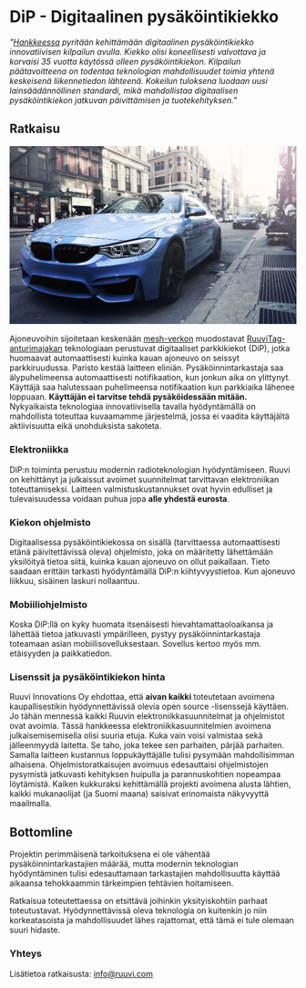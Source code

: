 # DiP - Digitaalinen pysäköintikiekko

*"[Hankkeessa](http://www.hel.fi/www/helsinki/fi/kaupunki-ja-hallinto/strategia-ja-talous/innovaatiorahasto/hankkeet-2015/digitaalinen-pysakointikiekko) pyritään kehittämään digitaalinen pysäköintikiekko innovatiivisen kilpailun avulla. Kiekko olisi koneellisesti valvottava ja korvaisi 35 vuotta käytössä olleen pysäköintikiekon. Kilpailun päätavoitteena on todentaa teknologian mahdollisuudet toimia yhtenä keskeisenä liikennetiedon lähteenä. Kokeilun tuloksena luodaan uusi lainsäädännöllinen standardi, mikä mahdollistaa digitaalisen pysäköintikiekon jatkuvan päivittämisen ja tuotekehityksen."*

## Ratkaisu
![](https://raw.githubusercontent.com/ruuvi/parking-disc/master/dip.jpg)

Ajoneuvoihin sijoitetaan keskenään [mesh-verkon](https://en.wikipedia.org/wiki/Mesh_networking) muodostavat [RuuviTag-anturimajakan](https://github.com/ruuvi/brand/raw/master/ruuvitag_factsheet_2015/ruuvitag_factsheet_2015.pdf) teknologiaan perustuvat digitaaliset parkkikiekot (DiP), jotka huomaavat automaattisesti kuinka kauan ajoneuvo on seissyt parkkiruudussa. Paristo kestää laitteen eliniän. Pysäköinnintarkastaja saa älypuhelimeensa automaattisesti notifikaation, kun jonkun aika on ylittynyt. Käyttäjä saa halutessaan puhelimeensa notifikaation kun parkkiaika lähenee loppuaan. **Käyttäjän ei tarvitse tehdä pysäköidessään mitään.** Nykyaikaista teknologiaa innovatiivisella tavalla hyödyntämällä on mahdollista toteuttaa kuvaamamme järjestelmä, jossa ei vaadita käyttäjältä aktiivisuutta eikä unohduksista sakoteta.

### Elektroniikka
DiP:n toiminta perustuu modernin radioteknologian hyödyntämiseen. Ruuvi on kehittänyt ja julkaissut avoimet suunnitelmat tarvittavan elektroniikan toteuttamiseksi. Laitteen valmistuskustannukset ovat hyvin edulliset ja tulevaisuudessa voidaan puhua jopa **alle yhdestä eurosta**.

### Kiekon ohjelmisto
Digitaalisessa pysäköintikiekossa on sisällä (tarvittaessa automaattisesti etänä päivitettävissä oleva) ohjelmisto, joka on määritetty lähettämään yksilöityä tietoa siitä, kuinka kauan ajoneuvo on ollut paikallaan. Tieto saadaan erittäin tarkasti hyödyntämällä DiP:n kiihtyvyystietoa. Kun ajoneuvo liikkuu, sisäinen laskuri nollaantuu.

### Mobiiliohjelmisto
Koska DiP:llä on kyky huomata itsenäisesti hievahtamattaoloaikansa ja lähettää tietoa jatkuvasti ympärilleen, pystyy pysäköinnintarkastaja toteamaan asian mobiilisovelluksestaan. Sovellus kertoo myös mm. etäisyyden ja paikkatiedon.

### Lisenssit ja pysäköintikiekon hinta
Ruuvi Innovations Oy ehdottaa, että **aivan kaikki** toteutetaan avoimena kaupallisestikin hyödynnettävissä olevia open source -lisenssejä käyttäen. Jo tähän mennessä kaikki Ruuvin elektroniikkasuunnitelmat ja ohjelmistot ovat avoimia. Tässä hankkeessa elektroniikkasuunnitelmien avoimena julkaisemisemisella olisi suuria etuja. Kuka vain voisi valmistaa sekä jälleenmyydä laitetta. Se taho, joka tekee sen parhaiten, pärjää parhaiten. Samalla laitteen kustannus loppukäyttäjälle tulisi pysymään mahdollisimman alhaisena. Ohjelmistoratkaisujen avoimuus edesauttaisi ohjelmistojen pysymistä jatkuvasti kehityksen huipulla ja parannuskohtien nopeampaa löytämistä. Kaiken kukkuraksi kehittämällä projekti avoimena alusta lähtien, kaikki mukanaolijat (ja Suomi maana) saisivat erinomaista näkyvyyttä maailmalla.

## Bottomline
Projektin perimmäisenä tarkoituksena ei ole vähentää pysäköinnintarkastajien määrää, mutta modernin teknologian hyödyntäminen tulisi edesauttamaan tarkastajien mahdollisuutta käyttää aikaansa tehokkaammin tärkeimpien tehtävien hoitamiseen.

Ratkaisua toteutettaessa on etsittävä joihinkin yksityiskohtiin parhaat toteutustavat. Hyödynnettävissä oleva teknologia on kuitenkin jo niin korkeatasoista ja mahdollisuudet lähes rajattomat, että tämä ei tule olemaan suuri hidaste.

### Yhteys
Lisätietoa ratkaisusta: <info@ruuvi.com>
